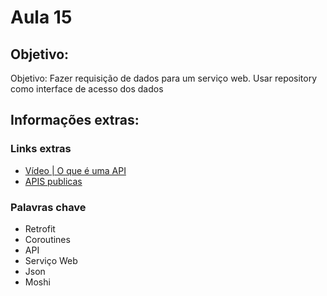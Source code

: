 # Aula 15

## Objetivo:
Objetivo: Fazer requisição de dados para um serviço web. Usar repository como interface de acesso dos dados


## Informações extras:

### Links extras
- [Vídeo | O que é uma API](https://youtu.be/s7wmiS2mSXY)
- [APIS publicas](https://github.com/public-apis/public-apis)


### Palavras chave
- Retrofit
- Coroutines
- API
- Serviço Web
- Json
- Moshi



